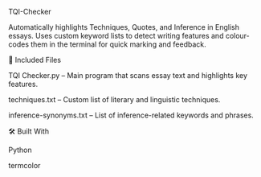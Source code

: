 TQI-Checker

Automatically highlights Techniques, Quotes, and Inference in English essays. Uses custom keyword lists to detect writing features and colour-codes them in the terminal for quick marking and feedback.

📘 Included Files

TQI Checker.py – Main program that scans essay text and highlights key features.

techniques.txt – Custom list of literary and linguistic techniques.

inference-synonyms.txt – List of inference-related keywords and phrases.

🛠 Built With

Python

termcolor

